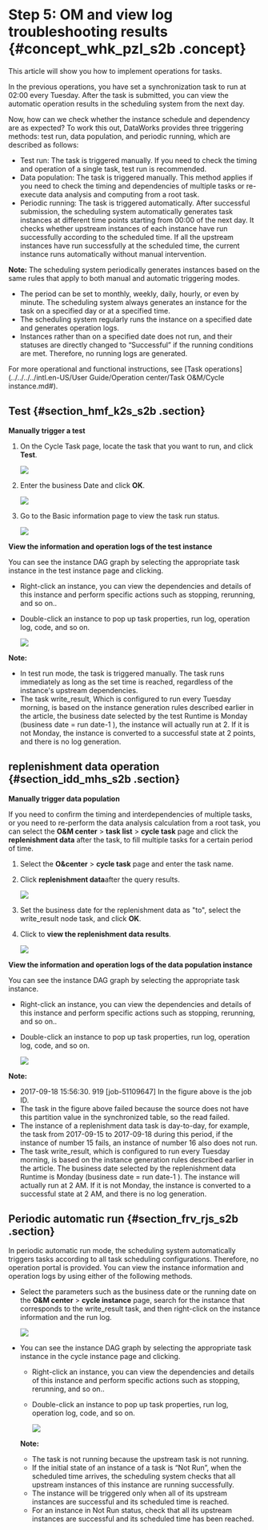 # Step 5: OM and view log troubleshooting results {#concept_whk_pzl_s2b .concept}

This article will show you how to implement operations for tasks.

In the previous operations, you have set a synchronization task to run at 02:00 every Tuesday. After the task is submitted, you can view the automatic operation results in the scheduling system from the next day.

Now, how can we check whether the instance schedule and dependency are as expected? To work this out, DataWorks provides three triggering methods: test run, data population, and periodic running, which are described as follows:

-   Test run: The task is triggered manually. If you need to check the timing and operation of a single task, test run is recommended.
-   Data population: The task is triggered manually. This method applies if you need to check the timing and dependencies of multiple tasks or re-execute data analysis and computing from a root task.
-   Periodic running: The task is triggered automatically. After successful submission, the scheduling system automatically generates task instances at different time points starting from 00:00 of the next day. It checks whether upstream instances of each instance have run successfully according to the scheduled time. If all the upstream instances have run successfully at the scheduled time, the current instance runs automatically without manual intervention.

**Note:** The scheduling system periodically generates instances based on the same rules that apply to both manual and automatic triggering modes.

-   The period can be set to monthly, weekly, daily, hourly, or even by minute. The scheduling system always generates an instance for the task on a specified day or at a specified time.
-   The scheduling system regularly runs the instance on a specified date and generates operation logs.
-   Instances rather than on a specified date does not run, and their statuses are directly changed to “Successful” if the running conditions are met. Therefore, no running logs are generated.

For more operational and functional instructions, see [Task operations](../../../../intl.en-US/User Guide/Operation center/Task O&M/Cycle instance.md#).

## Test {#section_hmf_k2s_s2b .section}

**Manually trigger a test**

1.  On the Cycle Task page, locate the task that you want to run, and click **Test**.

    ![](http://static-aliyun-doc.oss-cn-hangzhou.aliyuncs.com/assets/img/16184/15369120879007_en-US.png)

2.  Enter the business Date and click **OK**.

    ![](http://static-aliyun-doc.oss-cn-hangzhou.aliyuncs.com/assets/img/16184/15369120879008_en-US.png)

3.  Go to the Basic information page to view the task run status.

    ![](http://static-aliyun-doc.oss-cn-hangzhou.aliyuncs.com/assets/img/16184/15369120879009_en-US.png)


**View the information and operation logs of the test instance**

You can see the instance DAG graph by selecting the appropriate task instance in the test instance page and clicking.

-   Right-click an instance, you can view the dependencies and details of this instance and perform specific actions such as stopping, rerunning, and so on..
-   Double-click an instance to pop up task properties, run log, operation log, code, and so on.

    ![](http://static-aliyun-doc.oss-cn-hangzhou.aliyuncs.com/assets/img/16184/15369120879010_en-US.png)


**Note:** 

-   In test run mode, the task is triggered manually. The task runs immediately as long as the set time is reached, regardless of the instance's upstream dependencies.
-   The task write\_result, Which is configured to run every Tuesday morning, is based on the instance generation rules described earlier in the article, the business date selected by the test Runtime is Monday \(business date = run date-1 \), the instance will actually run at 2. If it is not Monday, the instance is converted to a successful state at 2 points, and there is no log generation.

## replenishment data operation {#section_idd_mhs_s2b .section}

**Manually trigger data population**

If you need to confirm the timing and interdependencies of multiple tasks, or you need to re-perform the data analysis calculation from a root task, you can select the **O&amp;M center** \> **task list** \> **cycle task** page and click the **replenishment data** after the task, to fill multiple tasks for a certain period of time.

1.  Select the **O&amp;center** \> **cycle task** page and enter the task name.
2.  Click **replenishment data**after the query results.

    ![](http://static-aliyun-doc.oss-cn-hangzhou.aliyuncs.com/assets/img/16184/15369120879016_en-US.png)

3.  Set the business date for the replenishment data as "to", select the write\_result node task, and click **OK**.
4.  Click to **view the replenishment data results**.

    ![](images/9018_en-US.png)


**View the information and operation logs of the data population instance**

You can see the instance DAG graph by selecting the appropriate task instance.

-   Right-click an instance, you can view the dependencies and details of this instance and perform specific actions such as stopping, rerunning, and so on..
-   Double-click an instance to pop up task properties, run log, operation log, code, and so on.

    ![](images/9019_en-US.png)


**Note:** 

-   2017-09-18 15:56:30. 919 \[job-51109647\] In the figure above is the job ID.
-   The task in the figure above failed because the source does not have this partition value in the synchronized table, so the read failed.
-   The instance of a replenishment data task is day-to-day, for example, the task from 2017-09-15 to 2017-09-18 during this period, if the instance of number 15 fails, an instance of number 16 also does not run.
-   The task write\_result, which is configured to run every Tuesday morning, is based on the instance generation rules described earlier in the article. The business date selected by the replenishment data Runtime is Monday \(business date = run date-1 \). The instance will actually run at 2 AM. If it is not Monday, the instance is converted to a successful state at 2 AM, and there is no log generation.

## Periodic automatic run {#section_frv_rjs_s2b .section}

In periodic automatic run mode, the scheduling system automatically triggers tasks according to all task scheduling configurations. Therefore, no operation portal is provided. You can view the instance information and operation logs by using either of the following methods.

-   Select the parameters such as the business date or the running date on the **O&amp;M center** \> **cycle instance** page, search for the instance that corresponds to the write\_result task, and then right-click on the instance information and the run log.

    ![](http://static-aliyun-doc.oss-cn-hangzhou.aliyuncs.com/assets/img/16184/15369120879020_en-US.png)

-   You can see the instance DAG graph by selecting the appropriate task instance in the cycle instance page and clicking.

    -   Right-click an instance, you can view the dependencies and details of this instance and perform specific actions such as stopping, rerunning, and so on..
    -   Double-click an instance to pop up task properties, run log, operation log, code, and so on.

        ![](http://static-aliyun-doc.oss-cn-hangzhou.aliyuncs.com/assets/img/16184/15369120879021_en-US.png)

    **Note:** 

    -   The task is not running because the upstream task is not running.
    -   If the initial state of an instance of a task is “Not Run”, when the scheduled time arrives, the scheduling system checks that all upstream instances of this instance are running successfully.
    -   The instance will be triggered only when all of its upstream instances are successful and its scheduled time is reached.
    -   For an instance in Not Run status, check that all its upstream instances are successful and its scheduled time has been reached.

